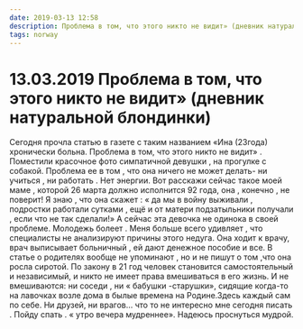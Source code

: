 ```yaml
---
date: 2019-03-13 12:58
description: Проблема в том, что этого никто не видит» (дневник натуральной блондинки)
tags: norway
---
```

# 13.03.2019 Проблема в том, что этого никто не видит» (дневник натуральной блондинки)

Сегодня прочла статью в газете с таким названием «Ина (23года) хронически больна. Проблема в том, что этого никто не видит» .  Поместили красочное фото  симпатичной девушки , на прогулке с собакой.  Проблема ее в том , что она ничего не может делать- ни учиться , ни работать . Нет энергии. Вот расскажи сейчас такое моей маме , которой 26 марта должно исполнится 92 года, она , конечно , не поверит! Я знаю , что она скажет : « да мы в войну выживали , подростки работали сутками , ещё и от матери подзатыльники получали , если что не так сделали!»  А сейчас эта девочка не одинока в своей проблеме. Молодежь болеет . Меня больше всего удивляет , что специалисты не анализируют причины этого недуга. Она ходит к врачу, врач выписывает больничный , ей дают денежное пособие и все. В статье о родителях вообще не упоминают , но и не пишут о том ,что  она росла сиротой.  По закону в 21 год человек становится самостоятельный и независимый, и никто не имеет права вмешиваться в его жизнь. И не вмешиваются: ни соседи , ни « бабушки -старушки», сидящие когда-то на лавочках возле дома в былые времена на Родине.Здесь каждый сам по себе. Ни друзей, ни врагов...   что то не интересно мне сегодня писать . Пойду спать . « утро вечера мудреннее».  Надеюсь  проснуться мудрой. 
